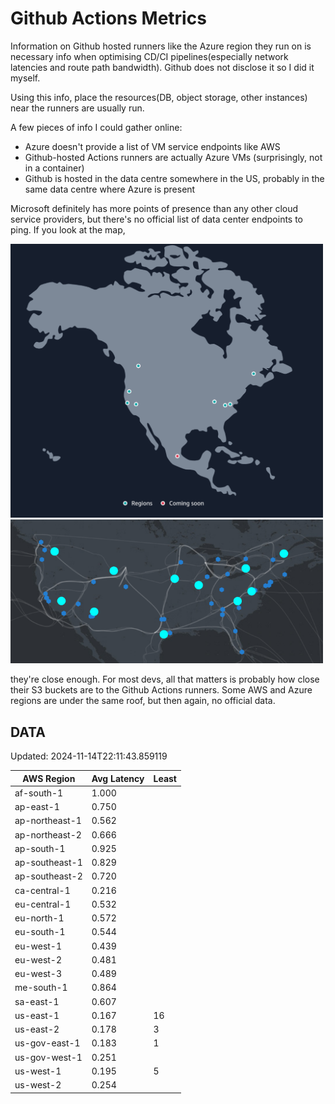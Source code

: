 # Github Actions Metrics
Information on Github hosted runners like the Azure region they run on is
necessary info when optimising CD/CI pipelines(especially network latencies and
route path bandwidth). Github does not disclose it so I did it myself.

Using this info, place the resources(DB, object storage, other instances) near
the runners are usually run.

A few pieces of info I could gather online:

- Azure doesn't provide a list of VM service endpoints like AWS
- Github-hosted Actions runners are actually Azure VMs (surprisingly, not in a
  container)
- Github is hosted in the data centre somewhere in the US, probably in the same
  data centre where Azure is present

Microsoft definitely has more points of presence than any other cloud service
providers, but there's no official list of data center endpoints to ping. If you
look at the map,

<a href="https://aws.amazon.com/about-aws/global-infrastructure/regions_az/">
<img src="image.png" style="width: 500px;">
</a>
<a href="https://datacenters.microsoft.com/globe/explore">
<img src="image-1.png" style="width: 500px;">
</a>

they're close enough. For most devs, all that matters is probably how close
their S3 buckets are to the Github Actions runners. Some AWS and Azure regions
are under the same roof, but then again, no official data.

## DATA
Updated: 2024-11-14T22:11:43.859119

| AWS Region | Avg Latency | Least |
| - | - | - |
| af-south-1 | 1.000 |  |
| ap-east-1 | 0.750 |  |
| ap-northeast-1 | 0.562 |  |
| ap-northeast-2 | 0.666 |  |
| ap-south-1 | 0.925 |  |
| ap-southeast-1 | 0.829 |  |
| ap-southeast-2 | 0.720 |  |
| ca-central-1 | 0.216 |  |
| eu-central-1 | 0.532 |  |
| eu-north-1 | 0.572 |  |
| eu-south-1 | 0.544 |  |
| eu-west-1 | 0.439 |  |
| eu-west-2 | 0.481 |  |
| eu-west-3 | 0.489 |  |
| me-south-1 | 0.864 |  |
| sa-east-1 | 0.607 |  |
| us-east-1 | 0.167 | 16 |
| us-east-2 | 0.178 | 3 |
| us-gov-east-1 | 0.183 | 1 |
| us-gov-west-1 | 0.251 |  |
| us-west-1 | 0.195 | 5 |
| us-west-2 | 0.254 |  |

